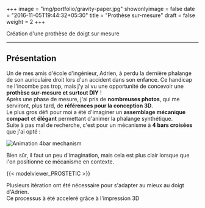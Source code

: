 +++
image = "img/portfolio/gravity-paper.jpg"
showonlyimage = false
date = "2016-11-05T19:44:32+05:30"
title = "Prothèse sur-mesure"
draft = false
weight = 2
+++

Création d'une prothèse de doigt sur mesure
<!--more-->

 ---

## Présentation

Un de mes amis d'école d'ingénieur, Adrien, à perdu la dernière phalange de son auriculaire droit lors d'un accident dans son enfance. Ce handicap ne l'incombe pas trop, mais j'y ai vu une opportunité de concevoir une **prothèse sur-mesure et surtout DIY** !  
Après une phase de mesure, j'ai pris de **nombreuses photos**, qui me serviront, plus tard, de **références pour la conception 3D**.  
Le plus gros défi pour moi a été d'imaginer un **assemblage mécanique compact** et **élégant** permettant d'animer la phalange synthétique.  
Suite à pas mal de recherche, c'est pour un mécanisme à **4 bars croisées** que j'ai opté :

![Animation 4bar mechanism](/img/portfolio/Prostetic/X4bar.gif)

Bien sûr, il faut un peu d'imagination, mais cela est plus clair lorsque que l'on positionne ce mécanisme en contexte.

{{< modelviewer_PROSTETIC >}}

Plusieurs itération ont été nécessaire pour s'adapter au mieux au doigt d'Adrien.  
Ce processus à été acceleré grâce à l'impression 3D
